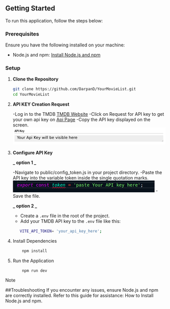## Getting Started

To run this application, follow the steps below:

### Prerequisites

Ensure you have the following installed on your machine:

- Node.js and npm: [Install Node.js and npm](https://www.geeksforgeeks.org/how-to-install-node-run-npm-in-vs-code/)

### Setup

1. **Clone the Repository**
   ```bash
   git clone https://github.com/DarpanD/YourMovieList.git
   cd YourMovieList
   ```
2. **API KEY Creation Request**

   -Log in to the TMDB [TMDB Website](https://www.themoviedb.org/)
   -Click on Request for API key to get your own api key on [Api Page](https://www.themoviedb.org/settings/api)
   -Copy the API key displayed on the screen.
   ![ApiKeyHelp](./public/ReadmeHelpFiles/API%20KEY.jpg)

3. **Configure API Key**

   **_ option 1 _**

   -Navigate to public/config_token.js in your project directory.
   -Paste the API key into the variable token inside the single quotation marks.
   ![apiKeyHelp](./public/ReadmeHelpFiles/API%20Token.png)
   -Save the file.

   **_ option 2 _**

   - Create a `.env` file in the root of the project.
   - Add your TMDB API key to the `.env` file like this:

   ```bash
      VITE_API_TOKEN= 'your_api_key_here';
   ```

4. Install Dependencies
   ```bash
       npm install
   ```
5. Run the Application

   ```bash
       npm run dev
   ```

> [!Note]
> ##Troubleshooting
> If you encounter any issues, ensure Node.js and npm are correctly installed. Refer to this guide for assistance: How to Install Node.js and npm.
